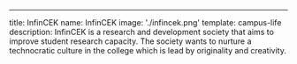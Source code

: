 ---
title: InfinCEK
name: InfinCEK
image: './infincek.png'
template: campus-life
description: InfinCEK is a research and development society that aims to improve student research capacity. The society wants to nurture a technocratic culture in the college which is lead by originality and creativity.
